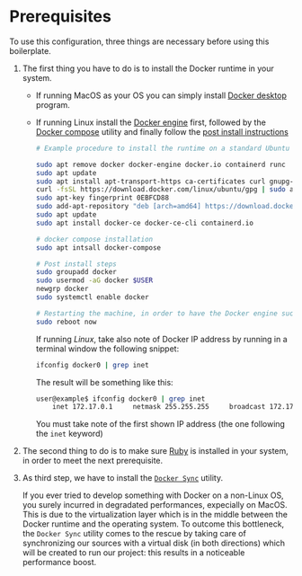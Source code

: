 # Prerequisites
To use this configuration, three things are necessary before using this boilerplate.

1. The first thing you have to do is to  install the Docker runtime in your system.

    - If running MacOS as your OS you can simply install [Docker desktop](https://www.docker.com/products/docker-desktop) program.

    - If running Linux install the [Docker engine](https://docs.docker.com/install/linux/docker-ce) first, followed by the [Docker compose](https://docs.docker.com/compose/install/) utility and finally follow the [post install instructions](https://docs.docker.com/install/linux/linux-postinstall/)
        ```bash
        # Example procedure to install the runtime on a standard Ubuntu (16.04+) installation
    
        sudo apt remove docker docker-engine docker.io containerd runc
        sudo apt update
        sudo apt install apt-transport-https ca-certificates curl gnupg-agent software-properties-common
        curl -fsSL https://download.docker.com/linux/ubuntu/gpg | sudo apt-key add -  
        sudo apt-key fingerprint 0EBFCD88
        sudo add-apt-repository "deb [arch=amd64] https://download.docker.com/linux/ubuntu $(lsb_release -cs) stable"
        sudo apt update
        sudo apt install docker-ce docker-ce-cli containerd.io
        
        # docker compose installation
        sudo apt intsall docker-compose
    
        # Post install steps
        sudo groupadd docker
        sudo usermod -aG docker $USER
        newgrp docker 
        sudo systemctl enable docker  
    
        # Restarting the machine, in order to have the Docker engine successfully up an running
        sudo reboot now
        ```
        
        If running *Linux*, take also note of Docker IP address by running in a terminal window the following snippet: 
        ```bash
        ifconfig docker0 | grep inet
        ```
        The result will be something like this:
        ```bash
        user@example$ ifconfig docker0 | grep inet
            inet 172.17.0.1     netmask 255.255.255     broadcast 172.17.255.255
        ```
        You must take note of the first shown IP address (the one following the `inet` keyword)

2. The second thing to do is to make sure [Ruby](https://www.ruby-lang.org/) is installed in your system, in order to meet the next prerequisite.

3. As third step, we have to install the [`Docker Sync`](http://docker-sync.io/) utility.

    If you ever tried to develop something with Docker on a non-Linux OS, you surely incurred in degradated performances, expecially on MacOS. This is due to the virtualization layer which is in the middle between the Docker runtime and the operating system. To outcome this bottleneck, the `Docker Sync` utility comes to the rescue by taking care of synchronizing our sources with a virtual disk (in both directions) which will be created to run our project: this results in a noticeable performance boost.
